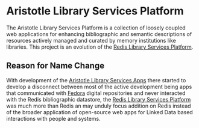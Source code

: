 [ALSP]: https://github.com/jermnelson/aristotle-library-apps
[FEDORA]: http://www.fedora-commons.org/
[RLSP]: https://github.com/jermnelson/redis-library-services-platform

Aristotle Library Services Platform
===================================

The Aristotle Library Services Platform is a collection of loosely coupled web applications 
for enhancing bibliographic and semantic descriptions of resources actively managed 
and curated by memory institutions like libraries. This project is an evolution of 
the [Redis Library Services Platform][RLSP].

## Reason for Name Change
With development of the [Aristotle Library Services Apps][ALSP] there started to develop
a disconnect between most of the active development being apps that communicated with 
[Fedora][FEDORA] digital repositories and never interacted with the Redis bibliographic
datastore, the [Redis Library Services Platform][RLSP] was much more than Redis an may
unduly focus addition on Redis instead of the broader application of open-source 
web apps for Linked Data based interactions with people and systems. 
